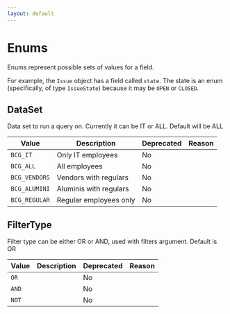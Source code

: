 ```yaml
---
layout: default
---
```

# Enums
Enums represent possible sets of values for a field.

For example, the `Issue` object has a field called `state`. The state is an enum (specifically, of type `IssueState`) because it may be `OPEN` or `CLOSED`.

## DataSet
Data set to run a query on. Currently it can be IT or ALL. Default will be ALL

| Value  | Description               | Deprecated      | Reason |
| --------- | ------------------ | ---------------- | ---------- |
| `BCG_IT` | Only IT employees | No |  |
| `BCG_ALL` | All employees | No |  |
| `BCG_VENDORS` | Vendors with regulars | No |  |
| `BCG_ALUMINI` | Aluminis with regulars | No |  |
| `BCG_REGULAR` | Regular employees only | No |  |

## FilterType
Filter type can be either OR or AND, used with filters argument. Default is OR

| Value  | Description               | Deprecated      | Reason |
| --------- | ------------------ | ---------------- | ---------- |
| `OR` |  | No |  |
| `AND` |  | No |  |
| `NOT` |  | No |  |
